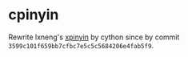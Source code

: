 # cpinyin
Rewrite lxneng's [xpinyin](https://github.com/lxneng/xpinyin) by cython since by commit `3599c101f659bb7cfbc7e5c5c5684206e4fab5f9`.
